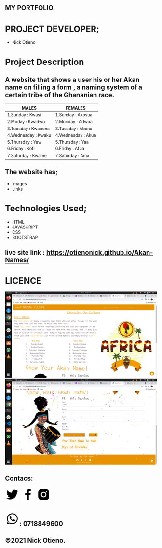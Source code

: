 
## MY PORTFOLIO.
# PROJECT DEVELOPER;
* Nick Otieno

# Project Description
## A website that shows a user his or her Akan name on filling a form , a naming system of a certain tribe of the Ghananian race.


| MALES| FEMALES | 
| ---  | ----| 
| 1.Sunday : Kwasi| 1.Sunday : Akosua|  
| 2.Moday : Kwadwo|  2.Monday : Adwoa  |
| 3.Tuesday : Kwabena| 3.Tuesday : Abena  |
| 4.Wednesday : Kwaku| 4.Wednesday : Akua|
| 5.Thursday : Yaw| 5.Thursday : Yaa|
| 6.Friday : Kofi| 6.Friday : Afua|
| 7.Saturday : Kwame| 7.Saturday : Ama|


## The website has;
* Images
* Links
# Technologies Used;
* HTML
* JAVASCRIPT
* CSS
* BOOTSTRAP

## live site link : https://otienonick.github.io/Akan-Names/
# LICENCE
<img src="./images/number1.png" alt="intro page">
<img src="./images/number2.png" alt="skill page">

## Contacs: 
<a href="https://twitter.com/the_nickotee"  target="_blank"> <img src="./images/bxl-twitter.svg"></a>
    <a href="https://web.facebook.com/nick.ke.7334" target="_blank"> <img src="./images/bxl-facebook.svg"></a>
        <a href="https://www.instagram.com/the_nickotee/" target="_blank"><img src="./images/bxl-instagram-alt.svg"></a>


##   <a href="https://www.instagram.com/the_nickotee/" target="_blank"><img src="./images/bxl-whatsapp.svg"></a>: 0718849600

## &copy;2021 Nick Otieno.


